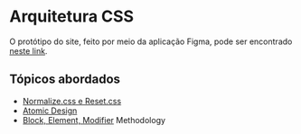 # Arquitetura CSS

O protótipo do site, feito por meio da aplicação Figma, pode ser encontrado [neste link](https://www.figma.com/file/0gMF5BPgplPYqQA6Om1T1sk9/alura-bootstrap).

## Tópicos abordados
* [Normalize.css e Reset.css](./notas-de-aula/Normalize%20CSS%20vs%20CSS%20Reset.md)
* [Atomic Design](https://bradfrost.com/blog/post/atomic-web-design/)
* [Block, Element, Modifier](../semana16.3%20-%20css-grid/notas-de-aula/css-naming-conventions.md) Methodology